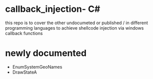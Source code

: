 # callback_injection- C#
this repo is to cover the other undocumeted or published / in different programming languages to achieve shellcode injection via windows callback functions 


# newly documented 
* EnumSystemGeoNames 
* DrawStateA
